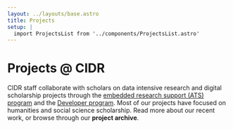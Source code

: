 ```yaml
---
layout: ../layouts/base.astro
title: Projects
setup: |
  import ProjectsList from '../components/ProjectsList.astro'
---
```


# Projects @ CIDR

CIDR staff collaborate with scholars on data intensive research and digital scholarship projects through the [embedded research support (ATS) program](ats-program/) and the [Developer program](developers/). Most of our projects have focused on humanities and social science scholarship. Read more about our recent work, or browse through our **project archive**.

<ProjectsList/>
